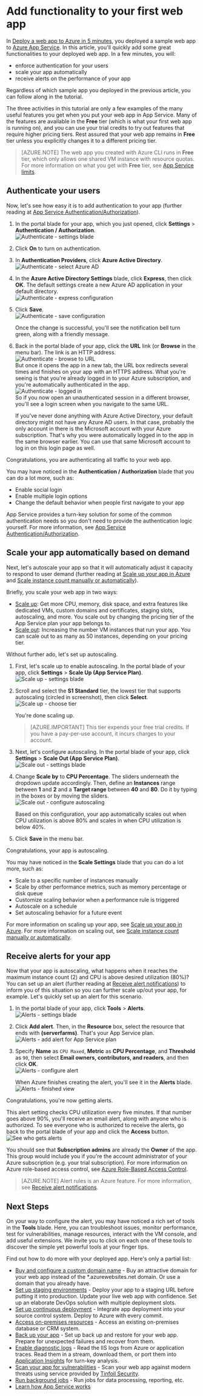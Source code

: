 <properties 
	pageTitle="Add functionality to your first web app" 
	description="Add cool features to your first web app in a few minutes." 
	services="app-service\web"
	documentationCenter=""
	authors="cephalin" 
	manager="wpickett" 
	editor="" 
/>

<tags 
	ms.service="app-service-web" 
	ms.workload="web" 
	ms.tgt_pltfrm="na" 
	ms.devlang="na" 
	ms.topic="hero-article"
	ms.date="05/12/2016" 
	ms.author="cephalin"
/>

# Add functionality to your first web app

In [Deploy a web app to Azure in 5 minutes](app-service-web-get-started.md), you deployed a sample web app to 
[Azure App Service](../app-service/app-service-value-prop-what-is.md). In this article, you'll quickly add some 
great functionalities to your deployed web app. In a few minutes, you will:

- enforce authentication for your users
- scale your app automatically
- receive alerts on the performance of your app

Regardless of which sample app you deployed in the previous article, you can follow along in the tutorial.

The three activities in this tutorial are only a few examples of the many useful features you get when you put your web app in App Service. Many of the features are 
available in the **Free** tier (which is what your first web app is running on), and you can use your trial credits to try out features
that require higher pricing tiers. Rest assured that your web app remains in **Free** tier unless you explicitly changes it to a different
pricing tier.

>[AZURE.NOTE] The web app you created with Azure CLI runs in **Free** tier, which only allows one shared VM instance with resource quotas. For more
information on what you get with **Free** tier, see [App Service limits](../azure-subscription-service-limits.md#app-service-limits).

## Authenticate your users

Now, let's see how easy it is to add authentication to your app (further reading at 
[App Service Authentication/Authorization](https://azure.microsoft.com/blog/announcing-app-service-authentication-authorization/)).

1. In the portal blade for your app, which you just opened, click **Settings** > **Authentication / Authorization**.  
    ![Authenticate - settings blade](./media/app-service-web-get-started/aad-login-settings.png)
    
2. Click **On** to turn on authentication.  
    
4. In **Authentication Providers**, click **Azure Active Directory**.  
    ![Authenticate - select Azure AD](./media/app-service-web-get-started/aad-login-config.png)

5. In the **Azure Active Directory Settings** blade, click **Express**, then click **OK**. The default settings create a new Azure AD application in
your default directory.  
    ![Authenticate - express configuration](./media/app-service-web-get-started/aad-login-express.png)

6. Click **Save**.  
    ![Authenticate - save configuration](./media/app-service-web-get-started/aad-login-save.png)

    Once the change is successful, you'll see the notification bell turn green, along with a friendly message.

7. Back in the portal blade of your app, click the **URL** link (or **Browse** in the menu bar). The link is an HTTP address.  
    ![Authenticate - browse to URL](./media/app-service-web-get-started/aad-login-browse-click.png)  
    But once it opens the app in a new tab, the URL box redirects several times and finishes on your app with an HTTPS address. What you're seeing is that
    you're already logged in to your Azure subscription, and you're automatically authenticated in the app.  
    ![Authenticate - logged in](./media/app-service-web-get-started/aad-login-browse-http-postclick.png)  
    So if you now open an unauthenticated session in a different browser, you'll see a login screen when you navigate to the same URL.  
    <!-- ![Authenticate - login page](./media/app-service-web-get-started/aad-login-browse.png)  -->
    If you've never done anything with Azure Active Directory, your default directory might not have any Azure AD users. In that case, probably the only account
    in there is the Microsoft account with your Azure subscription. That's why you were automatically logged in to the app in the same browser earlier. 
    You can use that same Microsoft account to log in on this login page as well.

Congratulations, you are authenticating all traffic to your web app.

You may have noticed in the **Authentication / Authorization** blade that you can do a lot more, such as:

- Enable social login
- Enable multiple login options
- Change the default behavior when people first navigate to your app

App Service provides a turn-key solution for some of the common authentication needs so you don't need to provide the authentication logic yourself. 
For more information, see [App Service Authentication/Authorization](https://azure.microsoft.com/blog/announcing-app-service-authentication-authorization/).

## Scale your app automatically based on demand

Next, let's autoscale your app so that it will automatically adjust it capacity to respond to user demand (further reading at 
[Scale up your app in Azure](web-sites-scale.md) and 
[Scale instance count manually or automatically](../azure-portal/insights-how-to-scale.md)). 

Briefly, you scale your web app in two ways:

- [Scale up](https://en.wikipedia.org/wiki/Scalability#Horizontal_and_vertical_scaling): Get more CPU, memory, disk space, and extra features
like dedicated VMs, custom domains and certificates, staging slots, autoscaling, and more. You scale out by changing the pricing tier of the 
App Service plan your app belongs to.
- [Scale out](https://en.wikipedia.org/wiki/Scalability#Horizontal_and_vertical_scaling): Increasing the number VM instances that run your app.
You can scale out to as many as 50 instances, depending on your pricing tier.

Without further ado, let's set up autoscaling.

1. First, let's scale up to enable autoscaling. In the portal blade of your app, click **Settings** > **Scale Up (App Service Plan)**.  
    ![Scale up - settings blade](./media/app-service-web-get-started/scale-up-settings.png)

2. Scroll and select the **S1 Standard** tier, the lowest tier that supports autoscaling (circled in screenshot), then click **Select**.  
    ![Scale up - choose tier](./media/app-service-web-get-started/scale-up-select.png)

    You're done scaling up.
    
    >[AZURE.IMPORTANT] This tier expends your free trial credits. If you have a pay-per-use account, it incurs charges to your account.
    
3. Next, let's configure autoscaling. In the portal blade of your app, click **Settings** > **Scale Out (App Service Plan)**.  
    ![Scale out - settings blade](./media/app-service-web-get-started/scale-out-settings.png)

4. Change **Scale by** to **CPU Percentage**. The sliders underneath the dropdown update accordingly. Then, define an **Instances** range between
**1** and **2** and a **Target range** between **40** and **80**. Do it by typing in the boxes or by moving the sliders.  
    ![Scale out - configure autoscaling](./media/app-service-web-get-started/scale-out-configure.png)
    
    Based on this configuration, your app automatically scales out when CPU utilization is above 80% and scales in when CPU utilization is below 40%. 
    
5. Click **Save** in the menu bar.

Congratulations, your app is autoscaling.

You may have noticed in the **Scale Settings** blade that you can do a lot more, such as:

- Scale to a specific number of instances manually
- Scale by other performance metrics, such as memory percentage or disk queue
- Customize scaling behavior when a performance rule is triggered
- Autoscale on a schedule
- Set autoscaling behavior for a future event

For more information on scaling up your app, see [Scale up your app in Azure](../app-service-web/web-sites-scale.md). For more information on
scaling out, see [Scale instance count manually or automatically](../azure-portal/insights-how-to-scale.md).

## Receive alerts for your app

Now that your app is autoscaling, what happens when it reaches the maximum instance count (2) and CPU is above desired utilization (80%)? 
You can set up an alert (further reading at [Receive alert notifications](../azure-portal/insights-receive-alert-notifications.md)) 
to inform you of this situation so you can further scale up/out your app, for example. Let's quickly set up an alert for this scenario.

1. In the portal blade of your app, click **Tools** > **Alerts**.  
    ![Alerts - settings blade](./media/app-service-web-get-started/alert-settings.png)

2. Click **Add alert**. Then, in the **Resource** box, select the resource that ends with **(serverfarms)**. That's your App Service plan.  
    ![Alerts - add alert for App Service plan](./media/app-service-web-get-started/alert-add.png)

3. Specify **Name** as `CPU Maxed`, **Metric** as **CPU Percentage**, and **Threshold** as `90`, then select **Email owners, contributors, and readers**,
and then click **OK**.   
    ![Alerts - configure alert](./media/app-service-web-get-started/alert-configure.png)
    
    When Azure finishes creating the alert, you'll see it in the **Alerts** blade.  
    ![Alerts - finished view](./media/app-service-web-get-started/alert-done.png)

Congratulations, you're now getting alerts. 

This alert setting checks CPU utilization every five minutes. If that number goes above 90%,
you'll receive an email alert, along with anyone who is authorized. To see everyone who is authorized to receive the alerts, go back to the portal blade of
your app and click the **Access** button.  
![See who gets alerts](./media/app-service-web-get-started/alert-rbac.png)

You should see that **Subscription admins** are already the **Owner** of the app. This group would include you if you're the account administrator of your 
Azure subscription (e.g. your trial subscription). For more information on Azure role-based access control, see 
[Azure Role-Based Access Control](../active-directory/role-based-access-control-configure.md).

> [AZURE.NOTE] Alert rules is an Azure feature. For more information, see [Receive alert notifications](../azure-portal/insights-receive-alert-notifications.md). 

## Next Steps

On your way to configure the alert, you may have noticed a rich set of tools in the **Tools** blade. Here, you can troubleshoot issues, 
monitor performance, test for vulnerabilities, manage resources, interact with the VM console, and add useful extensions. We invite you to click on 
each one of these tools to discover the simple yet powerful tools at your finger tips. 

Find out how to do more with your deployed app. Here's only a partial list:

- [Buy and configure a custom domain name](custom-dns-web-site-buydomains-web-app.md) - Buy an attractive domain for your web app instead of the 
*.azurewebsites.net domain. Or use a domain that you already have.
- [Set up staging environments](web-sites-staged-publishing.md) - Deploy your app to a staging URL before putting it into production. Update your live
web app with confidence. Set up an elaborate DevOps solution with multiple deployment slots. 
- [Set up continuous deployment](web-sites-publish-source-control.md) - Integrate app deployment into your source control system. Deploy to 
Azure with every commit.
- [Access on-premises resources](web-sites-hybrid-connection-get-started.md) - Access an existing on-premises database or CRM system.
- [Back up your app](web-sites-backup.md) - Set up back up and restore for your web app. Prepare for unexpected failures and recover from them.
- [Enable diagnostic logs](web-sites-enable-diagnostic-log.md) - Read the IIS logs from Azure or application traces. Read them in a 
stream, download them, or port them into [Application Insights](../application-insights/app-insights-overview.md) for turn-key analysis.
- [Scan your app for vulnerabilities](https://azure.microsoft.com/blog/web-vulnerability-scanning-for-azure-app-service-powered-by-tinfoil-security/) -
Scan your web app against modern threats using service provided by [Tinfoil Security](https://www.tinfoilsecurity.com/).
- [Run background jobs](../azure-functions/functions-overview.md) - Run jobs for data processing, reporting, etc.
- [Learn how App Service works](../app-service/app-service-how-works-readme.md) 